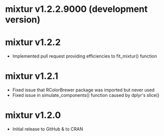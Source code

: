 # mixtur v1.2.2.9000 (development version)

# mixtur v1.2.2
* Implemented pull request providing efficiencies to fit_mixtur() function

# mixtur v1.2.1
* Fixed issue that RColorBrewer package was imported but never used
* Fixed issue in simulate_components() function caused by dplyr's slice()

# mixtur v1.2.0
* Initial release to GitHub & to CRAN
